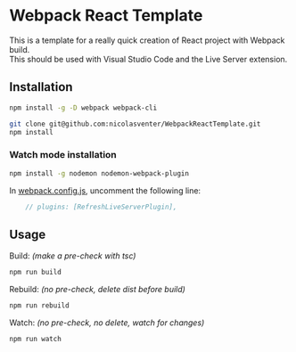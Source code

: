 # Webpack React Template

This is a template for a really quick creation of React project with Webpack build.  
This should be used with Visual Studio Code and the Live Server extension.

## Installation

```bash
npm install -g -D webpack webpack-cli
```

```bash
git clone git@github.com:nicolasventer/WebpackReactTemplate.git
npm install
```

### Watch mode installation

```bash
npm install -g nodemon nodemon-webpack-plugin
```

In [webpack.config.js](./webpack.config.js), uncomment the following line:

```js
	// plugins: [RefreshLiveServerPlugin],
```

## Usage

Build: *(make a pre-check with tsc)*

```bash
npm run build
```

Rebuild: *(no pre-check, delete dist before build)*

```bash
npm run rebuild
```

Watch: *(no pre-check, no delete, watch for changes)*

```bash
npm run watch
```
